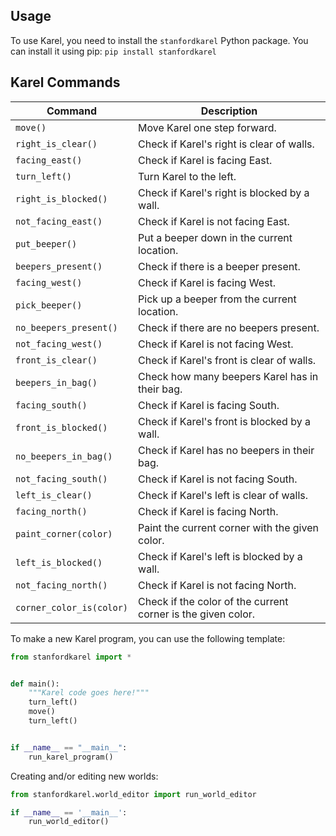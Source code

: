 ## Usage

To use Karel, you need to install the `stanfordkarel` Python package. You can install it using pip:
`pip install stanfordkarel`

## Karel Commands

| Command                  | Description                                  |
|--------------------------|--------------------------------------------|
| `move()`                 | Move Karel one step forward.                |
| `right_is_clear()`       | Check if Karel's right is clear of walls.   |
| `facing_east()`          | Check if Karel is facing East.              |
| `turn_left()`            | Turn Karel to the left.                     |
| `right_is_blocked()`     | Check if Karel's right is blocked by a wall.|
| `not_facing_east()`      | Check if Karel is not facing East.          |
| `put_beeper()`           | Put a beeper down in the current location.  |
| `beepers_present()`      | Check if there is a beeper present.         |
| `facing_west()`          | Check if Karel is facing West.              |
| `pick_beeper()`          | Pick up a beeper from the current location. |
| `no_beepers_present()`   | Check if there are no beepers present.      |
| `not_facing_west()`      | Check if Karel is not facing West.          |
| `front_is_clear()`       | Check if Karel's front is clear of walls.   |
| `beepers_in_bag()`       | Check how many beepers Karel has in their bag.|
| `facing_south()`         | Check if Karel is facing South.             |
| `front_is_blocked()`     | Check if Karel's front is blocked by a wall.|
| `no_beepers_in_bag()`    | Check if Karel has no beepers in their bag. |
| `not_facing_south()`     | Check if Karel is not facing South.         |
| `left_is_clear()`        | Check if Karel's left is clear of walls.    |
| `facing_north()`         | Check if Karel is facing North.             |
| `paint_corner(color)`    | Paint the current corner with the given color.|
| `left_is_blocked()`      | Check if Karel's left is blocked by a wall. |
| `not_facing_north()`     | Check if Karel is not facing North.         |
| `corner_color_is(color)` | Check if the color of the current corner is the given color. |


To make a new Karel program, you can use the following template:

```python
from stanfordkarel import *


def main():
    """Karel code goes here!"""
    turn_left()
    move()
    turn_left()


if __name__ == "__main__":
    run_karel_program()
```    
    
Creating and/or editing new worlds:

```python
from stanfordkarel.world_editor import run_world_editor

if __name__ == '__main__':
    run_world_editor()
```
